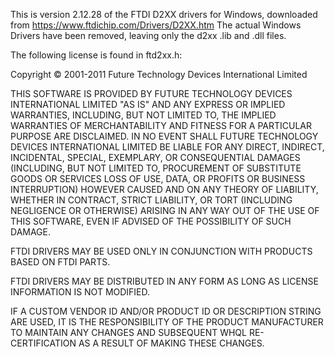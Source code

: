 This is version 2.12.28 of the FTDI D2XX drivers for Windows, downloaded from https://www.ftdichip.com/Drivers/D2XX.htm
The actual Windows Drivers have been removed, leaving only the d2xx .lib and .dll files.

The following license is found in ftd2xx.h:

Copyright © 2001-2011 Future Technology Devices International Limited

THIS SOFTWARE IS PROVIDED BY FUTURE TECHNOLOGY DEVICES INTERNATIONAL LIMITED "AS IS"
AND ANY EXPRESS OR IMPLIED WARRANTIES, INCLUDING, BUT NOT LIMITED TO, THE IMPLIED WARRANTIES
OF MERCHANTABILITY AND FITNESS FOR A PARTICULAR PURPOSE ARE DISCLAIMED. IN NO EVENT SHALL
FUTURE TECHNOLOGY DEVICES INTERNATIONAL LIMITED BE LIABLE FOR ANY DIRECT, INDIRECT, INCIDENTAL,
SPECIAL, EXEMPLARY, OR CONSEQUENTIAL DAMAGES (INCLUDING, BUT NOT LIMITED TO, PROCUREMENT
OF SUBSTITUTE GOODS OR SERVICES LOSS OF USE, DATA, OR PROFITS OR BUSINESS INTERRUPTION)
HOWEVER CAUSED AND ON ANY THEORY OF LIABILITY, WHETHER IN CONTRACT, STRICT LIABILITY, OR
TORT (INCLUDING NEGLIGENCE OR OTHERWISE) ARISING IN ANY WAY OUT OF THE USE OF THIS SOFTWARE,
EVEN IF ADVISED OF THE POSSIBILITY OF SUCH DAMAGE.

FTDI DRIVERS MAY BE USED ONLY IN CONJUNCTION WITH PRODUCTS BASED ON FTDI PARTS.

FTDI DRIVERS MAY BE DISTRIBUTED IN ANY FORM AS LONG AS LICENSE INFORMATION IS NOT MODIFIED.

IF A CUSTOM VENDOR ID AND/OR PRODUCT ID OR DESCRIPTION STRING ARE USED, IT IS THE
RESPONSIBILITY OF THE PRODUCT MANUFACTURER TO MAINTAIN ANY CHANGES AND SUBSEQUENT WHQL
RE-CERTIFICATION AS A RESULT OF MAKING THESE CHANGES.
